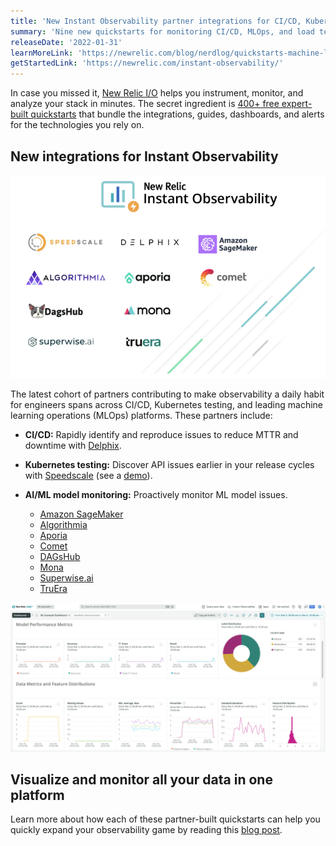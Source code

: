 ```yaml
---
title: 'New Instant Observability partner integrations for CI/CD, Kubernetes, and machine learning' 
summary: 'Nine new quickstarts for monitoring CI/CD, MLOps, and load testing' 
releaseDate: '2022-01-31' 
learnMoreLink: 'https://newrelic.com/blog/nerdlog/quickstarts-machine-learning-kubernetes-cicd' 
getStartedLink: 'https://newrelic.com/instant-observability/'
---
```

In case you missed it, [New Relic I/O](https://docs.newrelic.com/whats-new/2021/10/instant-observability-10-13-21) helps you instrument, monitor, and analyze your stack in minutes. The secret ingredient is [400+ free expert-built quickstarts](https://newrelic.com/instant-observability/) that bundle the integrations, guides, dashboards, and alerts for the technologies you rely on. 

## New integrations for Instant Observability

![Partners contributing quickstarts to Instant Observability](./images/io-partner-quickstarts.png "Partners contributing quickstarts to Instant Observability")

The latest cohort of partners contributing to make observability a daily habit for engineers spans across CI/CD, Kubernetes testing, and leading machine learning operations (MLOps) platforms. These partners include:

* **CI/CD:** Rapidly identify and reproduce issues to reduce MTTR and downtime with [Delphix](https://newrelic.com/instant-observability/delphix/98f77308-4ac3-4c55-bc56-eb9d12f52ab7/).

* **Kubernetes testing:** Discover API issues earlier in your release cycles with [Speedscale](https://newrelic.com/instant-observability/speedscale/c4512294-8f81-4efa-8f28-6c1db28d288c/) (see a [demo](https://newrelic.com/blog/how-to-relic/speedscale-load-testing-observability#toc-speedscale-quickstart-demo)).

* **AI/ML model monitoring:** Proactively monitor ML model issues.
  * [Amazon SageMaker](https://newrelic.com/instant-observability/mlops-sagemaker/cee03961-f9e3-46e1-89fd-70a626cfe8ce/)
  * [Algorithmia](https://newrelic.com/instant-observability/mlops-algorithmia/d0e829a6-ede4-4933-9065-9f0c56f8aa7e/)
  * [Aporia](https://newrelic.com/instant-observability/mlops-aporia/879a5e0d-eda0-4af9-aa73-08e49a8a46c8/)
  * [Comet](https://newrelic.com/instant-observability/mlops-comet/dda42643-7efa-4ae3-8cad-5b4406e874e0/)
  * [DAGsHub](https://newrelic.com/instant-observability/mlops-dagshub/7ada1bce-43e4-4e32-a16d-58c71ecffaed/)
  * [Mona](https://newrelic.com/instant-observability/mlops-monalabs/99df45ed-c710-4f21-80f8-b519101e0000/)
  * [Superwise.ai](https://newrelic.com/instant-observability/superwise-mlops/6c61cb57-c966-4435-b46c-f96b568d9873/)
  * [TruEra](https://newrelic.com/instant-observability/truera/81402789-9ae9-4cbd-8686-4d2d4de8951f/)

![Dashboard with model performance metrics](./images/performance-metrics.png "Dashboard with model performance metrics")

## Visualize and monitor all your data in one platform

Learn more about how each of these partner-built quickstarts can help you quickly expand your observability game by reading this [blog post](https://newrelic.com/blog/nerdlog/quickstarts-machine-learning-kubernetes-cicd). 